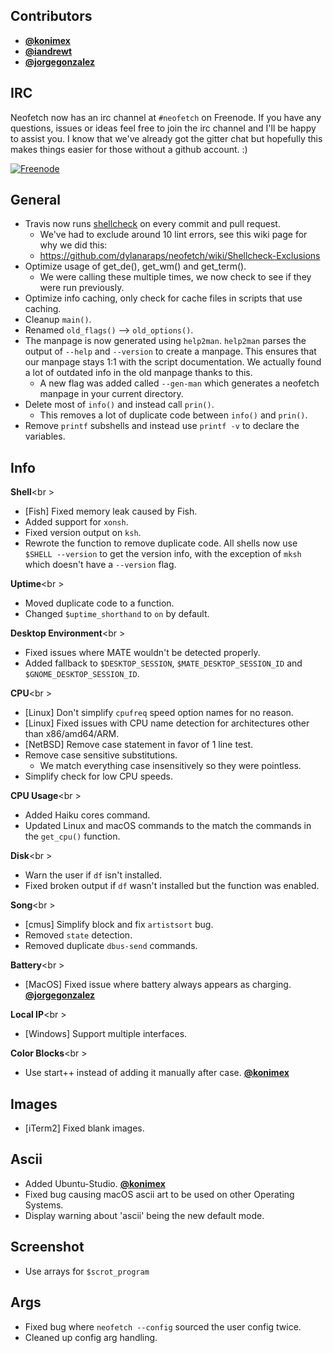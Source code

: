 ## Contributors

- **[@konimex](https://github.com/konimex)**
- **[@iandrewt](https://github.com/iandrewt)**
- **[@jorgegonzalez](https://github.com/jorgegonzalez)**


## IRC

Neofetch now has an irc channel at `#neofetch` on Freenode. If you have any questions, issues or ideas feel free to join the irc channel and I'll be happy to assist you. I know that we've already got the gitter chat but hopefully this makes things easier for those without a github account. :)

[![Freenode](https://img.shields.io/badge/%23neofetch-%20on%20Freenode-brightgreen.svg)](http://irc.lc/freenode/neofetch)


## General

- Travis now runs [shellcheck](https://github.com/koalaman/shellcheck) on every commit and pull request.
    - We've had to exclude around 10 lint errors, see this wiki page for why we did this:
    - https://github.com/dylanaraps/neofetch/wiki/Shellcheck-Exclusions
- Optimize usage of get_de(), get_wm() and get_term().
    - We were calling these multiple times, we now check to see if they were run previously.
- Optimize info caching, only check for cache files in scripts that use caching.
- Cleanup `main()`.
- Renamed `old_flags()` --> `old_options()`.
- The manpage is now generated using `help2man`. `help2man` parses the output of `--help` and `--version` to create a manpage. This ensures that our manpage stays 1:1 with the script documentation. We actually found a lot of outdated info in the old manpage thanks to this.
    - A new flag was added called `--gen-man` which generates a neofetch manpage in your current directory.
- Delete most of `info()` and instead call `prin()`.
    - This removes a lot of duplicate code between `info()` and `prin()`.
- Remove `printf` subshells and instead use `printf -v` to declare the variables.

## Info

**Shell**<br \>

- [Fish] Fixed memory leak caused by Fish.
- Added support for `xonsh`.
- Fixed version output on `ksh`.
- Rewrote the function to remove duplicate code. All shells now use `$SHELL --version` to get the version info, with the exception of `mksh` which doesn't have a `--version` flag.

**Uptime**<br \>

- Moved duplicate code to a function.
- Changed `$uptime_shorthand` to `on` by default.

**Desktop Environment**<br \>

- Fixed issues where MATE wouldn't be detected properly.
- Added fallback to `$DESKTOP_SESSION`, `$MATE_DESKTOP_SESSION_ID` and `$GNOME_DESKTOP_SESSION_ID`.

**CPU**<br \>

- [Linux] Don't simplify `cpufreq` speed option names for no reason.
- [Linux] Fixed issues with CPU name detection for architectures other than x86/amd64/ARM.
- [NetBSD] Remove case statement in favor of 1 line test.
- Remove case sensitive substitutions.
    - We match everything case insensitively so they were pointless.
- Simplify check for low CPU speeds.

**CPU Usage**<br \>

- Added Haiku cores command.
- Updated Linux and macOS commands to the match the commands in the `get_cpu()` function.

**Disk**<br \>

- Warn the user if `df` isn't installed.
- Fixed broken output if `df` wasn't installed but the function was enabled.

**Song**<br \>

- [cmus] Simplify block and fix `artistsort` bug.
- Removed `state` detection.
- Removed duplicate `dbus-send` commands.

**Battery**<br \>

- [MacOS] Fixed issue where battery always appears as charging. **[@jorgegonzalez](https://github.com/jorgegonzalez)**

**Local IP**<br \>

- [Windows] Support multiple interfaces.

**Color Blocks**<br \>

- Use start++ instead of adding it manually after case. **[@konimex](https://github.com/konimex)**


## Images

- [iTerm2] Fixed blank images.


## Ascii

- Added Ubuntu-Studio. **[@konimex](https://github.com/konimex)**
- Fixed bug causing macOS ascii art to be used on other Operating Systems.
- Display warning about 'ascii' being the new default mode.


## Screenshot

- Use arrays for `$scrot_program`


## Args

- Fixed bug where `neofetch --config` sourced the user config twice.
- Cleaned up config arg handling.
